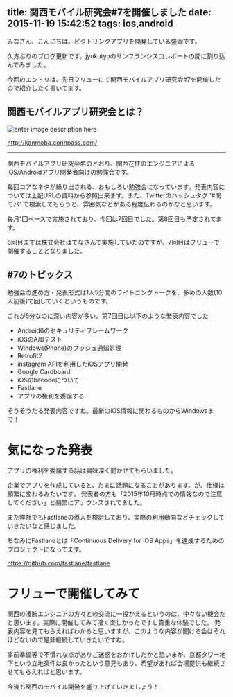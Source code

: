 title: 関西モバイル研究会#7を開催しました
date: 2015-11-19 15:42:52
tags: ios,android
---

みなさん、こんにちは。ピクトリンクアプリを開発している盛岡です。

久方ぶりのブログ更新です。jyukutyoのサンフランシスコレポートの間に割り込んでみました。

今回のエントリは、先日フリューにて関西モバイルアプリ研究会#7を開催したので紹介したく書いてます。

## 関西モバイルアプリ研究会とは？

![enter image description here][1]

<http://kanmoba.connpass.com/>

* * *

関西モバイルアプリ研究会名のとおり、関西在住のエンジニアによるiOS/Androidアプリ開発者向けの勉強会です。

毎回コアなネタが繰り出される、おもしろい勉強会になっています。発表内容については上記URLの資料から参照出来ます。また、Twitterのハッシュタグ '#関モバ' で検索してもらうと、雰囲気などがある程度伝わるのかなと思います。

毎月1回ペースで実施されており、今回は7回目でした。第8回目も予定されてます。

6回目までは株式会社はてなさんで実施していたのですが、7回目はフリューで開催することとなりました。

## #7のトピックス

勉強会の進め方・発表形式は1人5分間のライトニングトークを、多めの人数(10人前後)で回していくというものです。

これが5分なのに深い内容が多い。第7回目は以下のような発表内容でした

*   Android6のセキュリティフレームワーク
*   iOSのA/Bテスト
*   Windows(Phone)のプッシュ通知処理
*   Retrofit2
*   instagram APIを利用したiOSアプリ開発
*   Google Cardboard
*   iOSのbitcodeについて
*   Fastlane
*   アプリの権利を委譲する

そうそうたる発表内容ですね。最新のiOS情報に関わるものからWindowsまで！

# 気になった発表

アプリの権利を委譲する話は興味深く聞かせてもらいました。

企業でアプリを作成していると、たまに話題になることがあります。が、仕様は頻繁に変わるみたいです。 発表者の方も「2015年10月時点での情報なので注意してください」と頻繁にアナウンスされてました。

また弊社でもFastlaneの導入を検討しており、実際の利用動向などチェックしていきたいなと感じました。

ちなみにFastlaneとは「Continuous Delivery for iOS Apps」を達成するためのプロジェクトになってます。

<https://github.com/fastlane/fastlane>

# フリューで開催してみて

関西の凄腕エンジニアの方々との交流に一役かえるというのは、中々ない機会だと思います。実際に開催してみて凄く楽しかったですし貴重な体験でした。 発表内容を見てもらえればわかると思いますが、このような内容が聞ける会はそれほどないので是非継続していきたいですね。

事前準備等で不慣れな点がありご迷惑をおかけしたかと思いまが、京都タワー地下という立地条件は良かったという意見もあり、希望があれば会場提供も継続させてもらえればと思います。

今後も関西のモバイル開発を盛り上げていきましょう！

 [1]: https://connpass-tokyo.s3.amazonaws.com/thumbs/49/b5/49b5d1bdde696695f9db2c66b8cee02b.png


